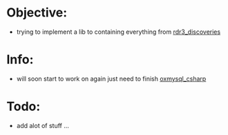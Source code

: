 # Objective:
* trying to implement a lib to containing everything from [rdr3_discoveries](https://github.com/femga/rdr3_discoveries)
# Info:
* will soon start to work on again just need to finish [oxmysql_csharp](https://github.com/Ronald-0001/OXMySql_CSharp)
# Todo:
* add alot of stuff ...